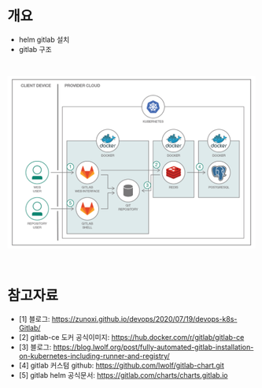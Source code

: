 # 개요
* helm gitlab 설치
* gitlab 구조

<br>

![](imgs/gitlab_구조.png)

<br>


# 참고자료
* [1] 블로그: https://zunoxi.github.io/devops/2020/07/19/devops-k8s-Gitlab/
* [2] gitlab-ce 도커 공식이미지: https://hub.docker.com/r/gitlab/gitlab-ce
* [3] 블로그: https://blog.lwolf.org/post/fully-automated-gitlab-installation-on-kubernetes-including-runner-and-registry/
* [4] gitlab 커스텀 github: https://github.com/lwolf/gitlab-chart.git
* [5] gitlab helm 공식문서: https://gitlab.com/charts/charts.gitlab.io